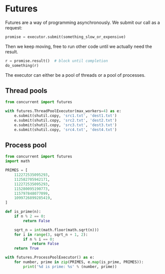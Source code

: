 # Futures

Futures are a way of programming asynchronously. We submit our call as a request:

```python
promise = executor.submit(something_slow_or_expensive)
```

Then we keep moving, free to run other code until we actually need the result.

```python
r = promise.result()  # block until completion
do_something(r)
```

The executor can either be a pool of threads or a pool of processes.

## Thread pools

```python
from concurrent import futures

with futures.ThreadPoolExecutor(max_workers=4) as e:
    e.submit(shutil.copy, 'src1.txt', 'dest1.txt')
    e.submit(shutil.copy, 'src2.txt', 'dest2.txt')
    e.submit(shutil.copy, 'src3.txt', 'dest3.txt')
    e.submit(shutil.copy, 'src4.txt', 'dest4.txt')
```

## Process pool

```python
from concurrent import futures
import math

PRIMES = [
    112272535095293,
    112582705942171,
    112272535095293,
    115280095190773,
    115797848077099,
    1099726899285419,
]

def is_prime(n):
    if n % 2 == 0:
        return False

    sqrt_n = int(math.floor(math.sqrt(n)))
    for i in range(3, sqrt_n + 1, 2):
        if n % i == 0:
            return False
    return True

with futures.ProcessPoolExecutor() as e:
    for number, prime in zip(PRIMES, e.map(is_prime, PRIMES)):
        print('%d is prime: %s' % (number, prime))
```
